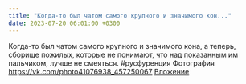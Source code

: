 ```yaml
---
title: "Когда-то был чатом самого крупного и значимого кон..."
date: 2023-07-20 06:01:00 +0300
---
```


Когда-то был чатом самого крупного и значимого кона, а теперь, сборище пожилых, которые не понимают, что над показанным им пальчиком, лучше не смеяться.
#русфуренция
Фотография
<a class="vk-attach" href="https://vk.com/photo41076938_457250067">https://vk.com/photo41076938_457250067</a>
<a class="vk-attach" href="https://vk.com/photo41076938_457250067">Вложение</a>
